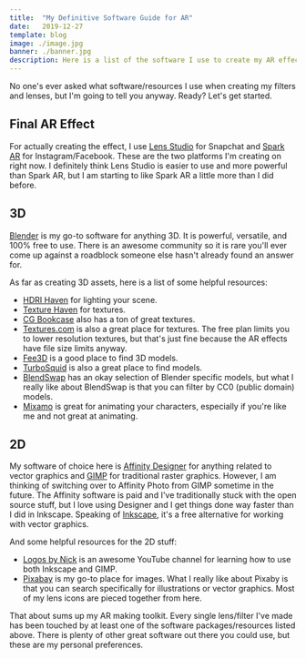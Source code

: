 ```yaml
---
title:  "My Definitive Software Guide for AR"
date:   2019-12-27
template: blog
image: ./image.jpg
banner: ./banner.jpg
description: Here is a list of the software I use to create my AR effects.
---
```


No one's ever asked what software/resources I use when creating my filters and lenses, but I'm going to tell you anyway. Ready? Let's get started.

## Final AR Effect
For actually creating the effect, I use [Lens Studio](https://lensstudio.snapchat.com/) for Snapchat and [Spark AR](https://sparkar.facebook.com/ar-studio/) for Instagram/Facebook. These are the two platforms I'm creating on right now. I definitely think Lens Studio is easier to use and more powerful than Spark AR, but I am starting to like Spark AR a little more than I did before.

## 3D
[Blender](https://www.blender.org/) is my go-to software for anything 3D. It is powerful, versatile, and 100% free to use. There is an awesome community so it is rare you'll ever come up against a roadblock someone else hasn't already found an answer for.

As far as creating 3D assets, here is a list of some helpful resources:
* [HDRI Haven](https://hdrihaven.com/) for lighting your scene.
* [Texture Haven](https://texturehaven.com/) for textures.
* [CG Bookcase](https://www.cgbookcase.com/textures/) also has a ton of great textures.
* [Textures.com](https://www.textures.com/) is also a great place for textures. The free plan limits you to lower resolution textures, but that's just fine because the AR effects have file size limits anyway.
* [Fee3D](https://free3d.com/) is a good place to find 3D models.
* [TurboSquid](https://www.turbosquid.com/) is also a great place to find models.
* [BlendSwap](https://www.blendswap.com/) has an okay selection of Blender specific models, but what I really like about BlendSwap is that you can filter by CC0 (public domain) models.
* [Mixamo](https://www.mixamo.com/) is great for animating your characters, especially if you're like me and not great at animating.

## 2D
My software of choice here is [Affinity Designer](https://affinity.serif.com/en-us/designer/) for anything related to vector graphics and [GIMP](https://www.gimp.org/) for traditional raster graphics. However, I am thinking of switching over to Affinity Photo from GIMP sometime in the future. The Affinity software is paid and I've traditionally stuck with the open source stuff, but I love using Designer and I get things done way faster than I did in Inkscape. Speaking of [Inkscape](https://inkscape.org/), it's a free alternative for working with vector graphics.

And some helpful resources for the 2D stuff:
* [Logos by Nick](https://www.youtube.com/channel/UCEQXp_fcqwPcqrzNtWJ1w9w) is an awesome YouTube channel for learning how to use both Inkscape and GIMP.
* [Pixabay](https://pixabay.com/) is my go-to place for images. What I really like about Pixaby is that you can search specifically for illustrations or vector graphics. Most of my lens icons are pieced together from here.

That about sums up my AR making toolkit. Every single lens/filter I've made has been touched by at least one of the software packages/resources listed above. There is plenty of other great software out there you could use, but these are my personal preferences.
